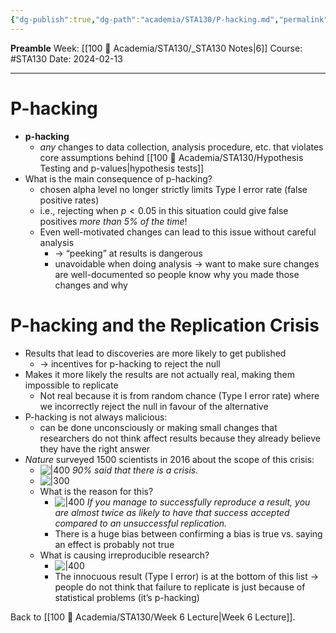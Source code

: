 ```yaml
---
{"dg-publish":true,"dg-path":"academia/STA130/P-hacking.md","permalink":"/academia/sta-130/p-hacking/","created":"2024-02-13T19:44:39.239-05:00","updated":"2024-02-13T21:42:02.219-05:00"}
---
```


**Preamble**
Week: [[100 📒 Academia/STA130/_STA130 Notes\|6]]
Course: #STA130
Date: 2024-02-13

---
# P-hacking

- **p-hacking**
	- *any* changes to data collection, analysis procedure, etc. that violates core assumptions behind [[100 📒 Academia/STA130/Hypothesis Testing and p-values\|hypothesis tests]]
- What is the main consequence of p-hacking?
	- chosen alpha level no longer strictly limits Type I error rate (false positive rates)
	- i.e., rejecting when $p < 0.05$ in this situation could give false positives *more than 5% of the time*!
	- Even well-motivated changes can lead to this issue without careful analysis
		- → “peeking” at results is dangerous
		- unavoidable when doing analysis → want to make sure changes are well-documented so people know why you made those changes and why

# P-hacking and the Replication Crisis

- Results that lead to discoveries are more likely to get published
	- → incentives for p-hacking to reject the null
- Makes it more likely the results are not actually real, making them impossible to replicate
	- Not real because it is from random chance (Type I error rate) where we incorrectly reject the null in favour of the alternative
- P-hacking is not always malicious:
	- can be done unconsciously or making small changes that researchers do not think affect results because they already believe they have the right answer
- *Nature* surveyed 1500 scientists in 2016 about the scope of this crisis:
	- ![|400](https://i.imgur.com/KY6jf6F.png)
	  *90% said that there is a crisis.*
	- ![|300](https://i.imgur.com/oplDPBM.png)
	- What is the reason for this?
		- ![|400](https://i.imgur.com/fiWaeKF.png)
		  *If you manage to successfully reproduce a result, you are almost twice as likely to have that success accepted compared to an unsuccessful replication.*
		- There is a huge bias between confirming a bias is true vs. saying an effect is probably not true
	- What is causing irreproducible research?
		- ![|400](https://i.imgur.com/xPIvIZz.png)
		- The innocuous result (Type I error) is at the bottom of this list → people do not think that failure to replicate is just because of statistical problems (it’s p-hacking)


Back to [[100 📒 Academia/STA130/Week 6 Lecture\|Week 6 Lecture]].